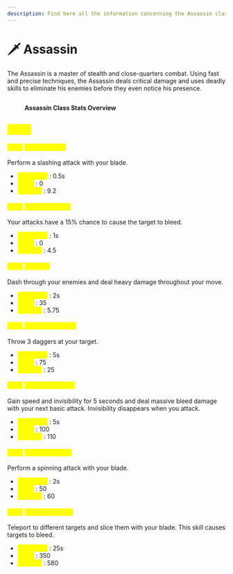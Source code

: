 ```yaml
---
description: Find here all the information concerning the Assassin class.
---
```


# 🗡️ Assassin

The Assassin is a master of stealth and close-quarters combat. Using fast and precise techniques, the Assassin deals critical damage and uses deadly skills to eliminate his enemies before they even notice his presence.

<figure><img src="../../.gitbook/assets/Capture d&#x27;écran 2024-12-03 124218.png" alt=""><figcaption><p><strong>Assassin Class Stats Overview</strong></p></figcaption></figure>

## <mark style="color:yellow;">Skills</mark>

#### <mark style="color:yellow;">Level</mark> <mark style="color:yellow;"></mark><mark style="color:yellow;">**1: Blade Strike**</mark> <a href="#niveau-1-coup-de-lame" id="niveau-1-coup-de-lame"></a>

Perform a slashing attack with your blade.

* <mark style="color:yellow;">**Cooldown**</mark> : 0.5s
* <mark style="color:yellow;">**Mana**</mark> : 0
* <mark style="color:yellow;">**Damage**</mark> : 9.2

#### <mark style="color:yellow;">Level</mark> <mark style="color:yellow;"></mark><mark style="color:yellow;">**5: Bloody Blade**</mark> <a href="#niveau-5-lame-sanglante" id="niveau-5-lame-sanglante"></a>

Your attacks have a 15% chance to cause the target to bleed.

* <mark style="color:yellow;">**Cooldown**</mark> : 1s
* <mark style="color:yellow;">**Mana**</mark> : 0
* <mark style="color:yellow;">**Damage**</mark> : 4.5

#### <mark style="color:yellow;">Level</mark> <mark style="color:yellow;"></mark><mark style="color:yellow;">**10: Dash**</mark> <a href="#niveau-10-dash" id="niveau-10-dash"></a>

Dash through your enemies and deal heavy damage throughout your move.

* <mark style="color:yellow;">**Cooldown**</mark> : 2s
* <mark style="color:yellow;">**Mana**</mark> : 35
* <mark style="color:yellow;">**Damage**</mark> : 5.75

#### <mark style="color:yellow;">Level</mark> <mark style="color:yellow;"></mark><mark style="color:yellow;">**15: Dagger Throw**</mark> <a href="#niveau-15-lancer-de-dague" id="niveau-15-lancer-de-dague"></a>

Throw 3 daggers at your target.

* <mark style="color:yellow;">**Cooldown**</mark> : 5s
* <mark style="color:yellow;">**Mana**</mark> : 75
* <mark style="color:yellow;">**Damage**</mark> : 25

#### <mark style="color:yellow;">Level</mark> <mark style="color:yellow;"></mark><mark style="color:yellow;">**20: Shadow Step**</mark> <a href="#niveau-20-pas-de-lombre" id="niveau-20-pas-de-lombre"></a>

Gain speed and invisibility for 5 seconds and deal massive bleed damage with your next basic attack. Invisibility disappears when you attack.

* <mark style="color:yellow;">**Cooldown**</mark> : 5s
* <mark style="color:yellow;">**Mana**</mark> : 100
* <mark style="color:yellow;">**Damage**</mark> : 110

#### <mark style="color:yellow;">Level</mark> <mark style="color:yellow;"></mark><mark style="color:yellow;">**30: Blade Flurry**</mark> <a href="#niveau-30-deluge-de-lames" id="niveau-30-deluge-de-lames"></a>

Perform a spinning attack with your blade.

* <mark style="color:yellow;">**Cooldown**</mark> : 2s
* <mark style="color:yellow;">**Mana**</mark> : 50
* <mark style="color:yellow;">**Damage**</mark> : 60

#### <mark style="color:yellow;">Level</mark> <mark style="color:yellow;"></mark><mark style="color:yellow;">**40: Blade Dance**</mark> <a href="#niveau-40-danse-de-lames" id="niveau-40-danse-de-lames"></a>

Teleport to different targets and slice them with your blade. This skill causes targets to bleed.

* <mark style="color:yellow;">**Cooldown**</mark> : 25s
* <mark style="color:yellow;">**Mana**</mark> : 350
* <mark style="color:yellow;">**Damage**</mark> : 580
